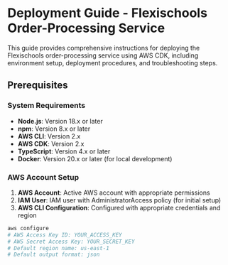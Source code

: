 # Deployment Guide - Flexischools Order-Processing Service

This guide provides comprehensive instructions for deploying the Flexischools order-processing service using AWS CDK, including environment setup, deployment procedures, and troubleshooting steps.

## Prerequisites

### System Requirements

- **Node.js**: Version 18.x or later
- **npm**: Version 8.x or later
- **AWS CLI**: Version 2.x
- **AWS CDK**: Version 2.x
- **TypeScript**: Version 4.x or later
- **Docker**: Version 20.x or later (for local development)

### AWS Account Setup

1. **AWS Account**: Active AWS account with appropriate permissions
2. **IAM User**: IAM user with AdministratorAccess policy (for initial setup)
3. **AWS CLI Configuration**: Configured with appropriate credentials and region

```bash
aws configure
# AWS Access Key ID: YOUR_ACCESS_KEY
# AWS Secret Access Key: YOUR_SECRET_KEY
# Default region name: us-east-1
# Default output format: json
